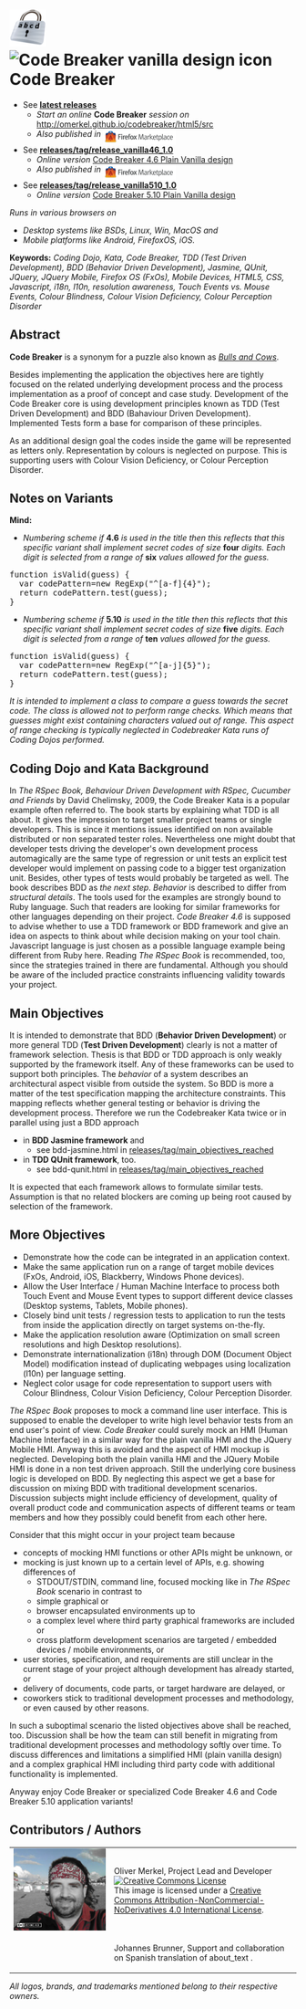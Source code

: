 <img height="64" alt="Code Breaker Icon" src="html5/src/img/icons/codebreaker128.png" />&nbsp;<img height="64" alt="Code Breaker vanilla design icon" src="http://omerkel.github.io/codebreaker/codebreaker46vanilla/src/img/icons/codebreaker-vanilla-128.png" />Code Breaker
============

* See <b>[latest releases](https://github.com/OMerkel/codebreaker/releases)</b>
    * <em>Start an online</em> <b>Code Breaker</b> <em>session on</em> http://omerkel.github.io/codebreaker/html5/src
    * <em>Also published in</em> <a href="https://marketplace.firefox.com/app/codebreaker"><img alt='Firefox Marketplace' align="middle" width="128" src="res/img/marketplace_logo.png" /></a>
* See <b>[releases/tag/release_vanilla46_1.0](https://github.com/OMerkel/codebreaker/releases/tag/release_vanilla46_1.0)</b>
    * <em>Online version</em> [Code Breaker 4.6 Plain Vanilla design](http://omerkel.github.io/codebreaker/codebreaker46vanilla/src/intro.html)
    * <em>Also published in</em> <a href="https://marketplace.firefox.com/app/cbreaker46"><img alt='Firefox Marketplace' align="middle" width="128" src="res/img/marketplace_logo.png" /></a>
* See <b>[releases/tag/release_vanilla510_1.0](https://github.com/OMerkel/codebreaker/releases/tag/release_vanilla510_1.0)</b>
    *  <em>Online version</em> [Code Breaker 5.10 Plain Vanilla design](http://omerkel.github.io/codebreaker/codebreaker510vanilla/src/intro.html)

<em>Runs in various browsers on</em>

* <em>Desktop systems like BSDs, Linux, Win, MacOS and</em>
* <em>Mobile platforms like Android, FirefoxOS, iOS.</em>

__Keywords:__ _Coding Dojo, Kata, Code Breaker, TDD (Test Driven Development), BDD (Behavior Driven Development), Jasmine,
QUnit, JQuery, JQuery Mobile, Firefox OS (FxOs), Mobile Devices, HTML5, CSS, Javascript, i18n, l10n, resolution awareness,
Touch Events vs. Mouse Events, Colour Blindness, Colour Vision Deficiency, Colour Perception Disorder_

Abstract
--------

__Code Breaker__ is a synonym for a puzzle also known as [_Bulls and Cows_](http://en.wikipedia.org/wiki/Bulls_and_cows). 

Besides implementing the application the objectives here are tightly focused on the related underlying development
process and the process implementation as a proof of concept and case study. Development of the Code Breaker core
is using development principles known as TDD (Test Driven Development) and BDD (Bahaviour Driven Development).
Implemented Tests form a base for comparison of these principles.

As an additional design goal the codes inside the game will be represented as letters only. Representation
by colours is neglected on purpose. This is supporting users with Colour Vision Deficiency, or Colour
Perception Disorder.

Notes on Variants
-----------------
__Mind:__
* _Numbering scheme_ _if_ __4.6__ _is used in the title then this reflects that this specific variant shall implement secret codes of size_ __four__ _digits. Each digit is selected from a range of_ __six__ _values allowed for the guess._
<pre>
function isValid(guess) {
  var codePattern=new RegExp("^[a-f]{4}");
  return codePattern.test(guess);
}
</pre>
* _Numbering scheme_ _if_ __5.10__ _is used in the title then this reflects that this specific variant shall implement secret codes of size_ __five__ _digits. Each digit is selected from a range of_ __ten__ _values allowed for the guess._
<pre>
function isValid(guess) {
  var codePattern=new RegExp("^[a-j]{5}");
  return codePattern.test(guess);
}
</pre>
_It is intended to implement a class to compare a guess towards the secret code. The class is allowed not to perform range checks. Which means that guesses might exist containing characters valued out of range. This aspect of range checking is typically neglected in Codebreaker Kata runs of Coding Dojos performed._

Coding Dojo and Kata Background
-------------------------------

In _The RSpec Book, Behaviour Driven Development with RSpec, Cucumber and Friends_ by David Chelimsky, 2009, the
Code Breaker Kata is a popular example often referred to. The book starts by explaining what TDD is all about.
It gives the impression to target smaller project teams or single developers. This is since it mentions issues
identified on non available distributed or non separated tester roles. Nevertheless one might doubt that
developer tests driving the developer's own development process automagically are the same type of regression or
unit tests an explicit test developer would implement on passing code to a bigger test organization unit.
Besides, other types of tests would probably be targeted as well. The book describes BDD as _the next step_.
_Behavior_ is described to differ from _structural details_. The tools used for the examples are strongly bound
to Ruby language. Such that readers are looking for similar frameworks for other languages depending on their
project. _Code Breaker 4.6_ is supposed to advise whether to use a TDD framework or BDD framework and give an
idea on aspects to think about while decision making on your tool chain. Javascript language is just chosen as
a possible language example being different from Ruby here. Reading _The RSpec Book_ is recommended, too, since
the strategies trained in there are fundamental. Although you should be aware of the included practice
constraints influencing validity towards your project.

Main Objectives
---------------

It is intended to demonstrate that BDD (__Behavior Driven Development__) or more general
TDD (__Test Driven Development__) clearly is not a matter of framework selection. Thesis is
that BDD or TDD approach is only weakly supported by the framework itself. Any of these
frameworks can be used to support both principles. The _behavior_ of a system describes an
architectural aspect visible from outside the system. So BDD is more a matter of the test
specification mapping the architecture constraints. This mapping reflects whether general
testing or behavior is driving the development process. Therefore we run the Codebreaker Kata
twice or in parallel using just a BDD approach

* in __BDD Jasmine framework__ and
    * see bdd-jasmine.html in [releases/tag/main_objectives_reached](https://github.com/OMerkel/codebreaker/releases/tag/main_objectives_reached) 
* in __TDD QUnit framework__, too.
    * see bdd-qunit.html in [releases/tag/main_objectives_reached](https://github.com/OMerkel/codebreaker/releases/tag/main_objectives_reached) 

It is expected that each framework allows to formulate similar tests. Assumption is that
no related blockers are coming up being root caused by selection of the framework.

More Objectives
---------------

* Demonstrate how the code can be integrated in an application context.
* Make the same application run on a range of target mobile devices (FxOs, Android, iOS, Blackberry, Windows Phone devices).
* Allow the User Interface / Human Machine Interface to process both Touch Event and Mouse Event types to support different device classes (Desktop systems, Tablets, Mobile phones).
* Closely bind unit tests / regression tests to application to run the tests from inside the application directly on target systems on-the-fly.
* Make the application resolution aware (Optimization on small screen resolutions and high Desktop resolutions).
* Demonstrate internationalization (i18n) through DOM (Document Object Model) modification instead of duplicating webpages using localization (l10n) per language setting.
* Neglect color usage for code representation to support users with Colour Blindness, Colour Vision Deficiency, Colour Perception Disorder.

_The RSpec Book_ proposes to mock a command line user interface. This is supposed to enable the developer
to write high level behavior tests from an end user's point of view. _Code Breaker_ could surely mock an
HMI (Human Machine Interface) in a similar way for the plain vanilla HMI and the JQuery Mobile HMI.
Anyway this is avoided and the aspect of HMI mockup is neglected. Developing both the plain vanilla HMI and
the JQuery Mobile HMI is done in a non test driven approach. Still the underlying core business logic is
developed on BDD. By neglecting this aspect we get a base for discussion on mixing BDD with traditional
development scenarios. Discussion subjects might include efficiency of development, quality of overall
product code and communication aspects of different teams or team members and how they possibly could
benefit from each other here.

Consider that this might occur in your project team because

* concepts of mocking HMI functions or other APIs might be unknown, or
* mocking is just known up to a certain level of APIs, e.g. showing differences of
    * STDOUT/STDIN, command line, focused mocking like in _The RSpec Book_ scenario in contrast to
    * simple graphical or
    * browser encapsulated environments up to
    * a complex level where third party graphical frameworks are included or
    * cross platform development scenarios are targeted / embedded devices / mobile environments, or
* user stories, specification, and requirements are still unclear in the current stage of your project although development has already started, or
* delivery of documents, code parts, or target hardware are delayed, or
* coworkers stick to traditional development processes and methodology, or even caused by other reasons.

In such a suboptimal scenario the listed objectives above shall be reached, too. Discussion shall be how
the team can still benefit in migrating from traditional development processes and methodology softly
over time. To discuss differences and limitations a simplified HMI (plain vanilla design) and a complex
graphical HMI including third party code with additional functionality is implemented.

Anyway enjoy Code Breaker or specialized Code Breaker 4.6 and Code Breaker 5.10 application variants!

Contributors / Authors
----------------------

<table>
  <tr>
    <td width="35%"><img width="100%" ondragstart="return false;" alt="Oliver Merkel, Creative Commons License, This image is licensed under a Creative Commons Attribution-NonCommercial-NoDerivatives 4.0 International License." src="html5/src/img/oliver.jpg" /></td>
    <td><p>Oliver Merkel, Project Lead and Developer<br /><a rel="license" href="http://creativecommons.org/licenses/by-nc-nd/4.0/"><img alt="Creative Commons License" style="border-width:0" src="http://i.creativecommons.org/l/by-nc-nd/4.0/88x31.png" /></a><br />This image is licensed under a <a rel="license" href="http://creativecommons.org/licenses/by-nc-nd/4.0/">Creative Commons Attribution-NonCommercial-NoDerivatives 4.0 International License</a>.    
    </p>
    </td>
  </tr>
  <tr>
    <td>&nbsp;</td>
    <td><p>Johannes Brunner, Support and collaboration on Spanish translation of about_text .</p>
    </td>
  </tr>
</table>

_All logos, brands, and trademarks mentioned belong to their respective owners._
